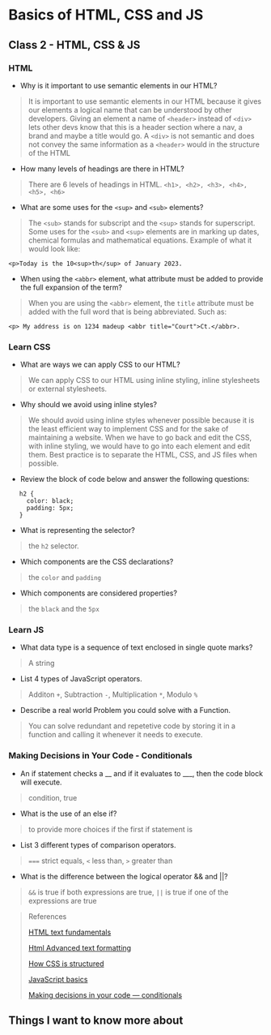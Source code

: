 # Basics of HTML, CSS and JS

## Class 2 - HTML, CSS & JS

### HTML
- Why is it important to use semantic elements in our HTML?
>It is important to use semantic elements in our HTML because it gives our elements a logical name that can be understood by other developers. Giving an element a name of `<header>` instead of `<div>` lets other devs know that this is a header section where a nav, a brand and maybe a title would go. A `<div>` is not semantic and does not convey the same information as a `<header>` would in the structure of the HTML

- How many levels of headings are there in HTML?
>There are 6 levels of headings in HTML. `<h1>, <h2>, <h3>, <h4>, <h5>, <h6>`

- What are some uses for the `<sup>` and `<sub>` elements?
>The `<sub>` stands for subscript and the `<sup>` stands for superscript. Some uses for the `<sub>` and `<sup>` elements are in marking up dates, chemical formulas and mathematical equations. 
>Example of what it would look like: 
```
<p>Today is the 10<sup>th</sup> of January 2023.
```

- When using the `<abbr>` element, what attribute must be added to provide the full expansion of the term?
>When you are using the `<abbr>` element, the `title` attribute must be added with the full word that is being abbreviated. Such as:
```
<p> My address is on 1234 madeup <abbr title="Court">Ct.</abbr>.
```


### Learn CSS
- What are ways we can apply CSS to our HTML?
>We can apply CSS to our HTML using inline styling, inline stylesheets or external stylesheets. 

- Why should we avoid using inline styles?
>We should avoid using inline styles whenever possible because it is the least efficient way to implement CSS and for the sake of maintaining a website. When we have to go back and edit the CSS, with inline styling, we would have to go into each element and edit them. Best practice is to separate the HTML, CSS, and JS files when possible.
- Review the block of code below and answer the following questions:
```
   h2 {
     color: black;
     padding: 5px;
   }
```
- What is representing the selector?
>the `h2` selector.
- Which components are the CSS declarations?
>the `color` and `padding`
- Which components are considered properties?
>the `black` and the `5px`

### Learn JS
- What data type is a sequence of text enclosed in single quote marks?
>A string

- List 4 types of JavaScript operators.
>Additon `+`, Subtraction `-`, Multiplication `*`, Modulo `%`

- Describe a real world Problem you could solve with a Function.
>You can solve redundant and repetetive code by storing it in a function and calling it whenever it needs to execute.

### Making Decisions in Your Code - Conditionals

- An if statement checks a __ and if it evaluates to ___, then the code block will execute.
>condition, true
- What is the use of an else if?
>to provide more choices if the first if statement is 
- List 3 different types of comparison operators.
>`===` strict equals, `<` less than, `>` greater than
- What is the difference between the logical operator && and ||?
>`&&` is true if both expressions are true, `||` is true if one of the expressions are true

>References
>
>[HTML text fundamentals](https://developer.mozilla.org/en-US/docs/Learn/HTML/Introduction_to_HTML/HTML_text_fundamentals)
>
>[Html Advanced text formatting](https://developer.mozilla.org/en-US/docs/Learn/HTML/Introduction_to_HTML/Advanced_text_formatting)
>
>[How CSS is structured](https://developer.mozilla.org/en-US/docs/Learn/CSS/First_steps/How_CSS_is_structured)
>
>[JavaScript basics](https://developer.mozilla.org/en-US/docs/Learn/Getting_started_with_the_web/JavaScript_basics)
>
>[Making decisions in your code — conditionals](https://developer.mozilla.org/en-US/docs/Learn/JavaScript/Building_blocks/conditionals)

## Things I want to know more about